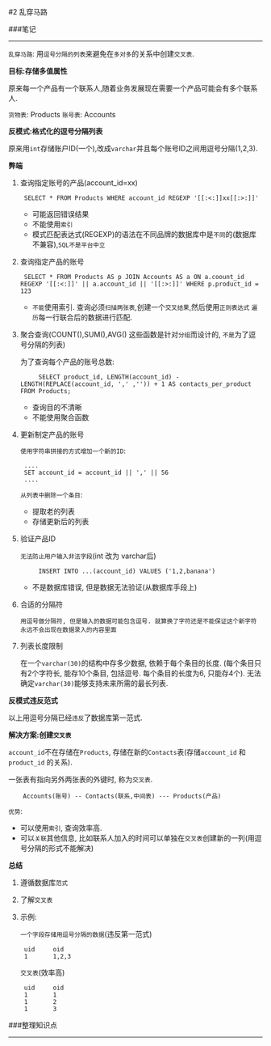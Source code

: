 #2 乱穿马路

###笔记

---

`乱穿马路`: 用`逗号分隔的列表`来避免在`多对多`的关系中创建`交叉表`.

**目标:存储多值属性**

原来每一个产品有一个联系人,随着业务发展现在需要一个产品可能会有多个联系人.

`货物表`: Products 
`账号表`: Accounts

**反模式:格式化的逗号分隔列表**

原来用`int`存储账户ID(一个),改成`varchar`并且每个账号ID之间用逗号分隔(1,2,3).

**弊端**

1. 查询指定账号的产品(account_id=xx)

		SELECT * FROM Products WHERE account_id REGEXP '[[:<:]]xx[[:>:]]'

	* 可能返回错误结果
	* 不能使用`索引`
	* 模式匹配表达式(REGEXP)的语法在不同品牌的数据库中是`不同`的(数据库不兼容),`SQL不是平台中立`
	
2. 查询指定产品的账号

		SELECT * FROM Products AS p JOIN Accounts AS a ON a.coount_id REGEXP '[[:<:]]' || a.account_id || '[[:>:]]' WHERE p.product_id = 123

	* `不能`使用索引. 查询必须`扫描两张表`,创建一个`交叉结果`,然后使用`正则表达式` `遍历`每一行联合后的数据进行匹配.
	
3. 聚合查询(COUNT(),SUM(),AVG() 这些函数是针对`分组`而设计的, `不是`为了逗号分隔的列表)

	为了查询每个产品的账号总数:
	
			SELECT product_id, LENGTH(account_id) - LENGTH(REPLACE(account_id, ',' ,'')) + 1 AS contacts_per_product FROM Products;
			
	* 查询目的不清晰
	* 不能使用聚合函数

4. 更新制定产品的账号

	`使用字符串拼接的方式增加一个新的ID`:
	
		.... 
		SET account_id = account_id || ',' || 56
		....

	`从列表中删除一个条目`:
	
	* 提取老的列表
	* 存储更新后的列表
	
5. 验证产品ID
	
	`无法防止用户输入非法字段`(int 改为 varchar后)
	
			INSERT INTO ...(account_id) VALUES ('1,2,banana')
			
	* 不是数据库错误, 但是数据无法验证(从数据库手段上)

6. 合适的分隔符

	`用逗号做分隔符, 但是输入的数据可能包含逗号. 就算换了字符还是不能保证这个新字符永远不会出现在数据录入的内容里面`

7. 列表长度限制

	在一个`varchar(30)`的结构中存多少数据, 依赖于每个条目的长度. (每个条目只有2个字符长, 能存10个条目, 包括逗号. 每个条目的长度为6, 只能存4个). 无法确定`varchar(30)`能够支持未来所需的最长列表.
	
**反模式违反范式**

以上用逗号分隔已经`违反`了数据库第一范式. 

**解决方案:创建`交叉表`**


`account_id`不在存储在`Products`, 存储在新的`Contacts`表(存储`account_id` 和 `product_id` 的关系).

一张表有指向另外两张表的外键时, 称为`交叉表`.

		Accounts(账号) -- Contacts(联系,中间表) --- Products(产品)

`优势`: 

* 可以使用`索引`, 查询效率高.
* 可以`关联`其他信息, 比如联系人加入的时间可以单独在`交叉表`创建新的一列(用逗号分隔的形式不能解决)

**总结**

1. 遵循数据库`范式`
2. 了解`交叉表`
3. 示例:

	`一个字段存储用逗号分隔的数据`(违反第一范式)
	
		uid 	oid
		1		1,2,3
		
	`交叉表`(效率高)
	
		uid		oid
		1		1
		1		2
		1		3

###整理知识点

---